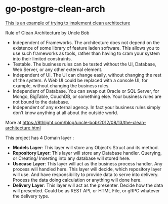 # go-postgre-clean-arch

<u>This is an example of trying to implement clean architecture</u>

Rule of Clean Architecture by Uncle Bob
 * Independent of Frameworks. The architecture does not depend on the existence of some library of feature laden software. This allows you to use such frameworks as tools, rather than having to cram your system into their limited constraints.
 * Testable. The business rules can be tested without the UI, Database, Web Server, or any other external element.
 * Independent of UI. The UI can change easily, without changing the rest of the system. A Web UI could be replaced with a console UI, for example, without changing the business rules.
 * Independent of Database. You can swap out Oracle or SQL Server, for Mongo, BigTable, CouchDB, or something else. Your business rules are not bound to the database.
 * Independent of any external agency. In fact your business rules simply don’t know anything at all about the outside world.

More at https://8thlight.com/blog/uncle-bob/2012/08/13/the-clean-architecture.html

This project has 4 Domain layer :
 * **Models Layer**: This layer will store any Object’s Struct and its method.
 * **Repository Layer**: This layer will store any Database handler. Querying, or Creating/ Inserting into any database will stored here.
 * **Usecase Layer**: This layer will act as the business process handler. Any process will handled here. This layer will decide, which repository layer will use. And have responsibility to provide data to serve into delivery. Process the data doing calculation or anything will done here.
 * **Delivery Layer**: This layer will act as the presenter. Decide how the data will presented. Could be as REST API, or HTML File, or gRPC whatever the delivery type.

